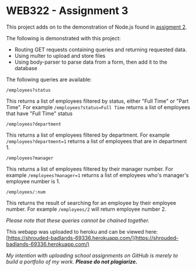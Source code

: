 # WEB322 - Assignment 3

This project adds on to the demonstration of Node.js found in [assigment 2](https://github.com/Tibbs39/WEB322-assignment2). 

The following is demonstrated with this project:
- Routing GET requests containing queries and returning requested data. 
- Using multer to upload and store files
- Using body-parser to parse data from a form, then add it to the database

The following queries are available:
```
/employees?status
```
This returns a list of employees filtered by status, either "Full Time" or "Part Time". For example `/employees?status=Full Time` returns a list of employees that have "Full Time" status

```
/employees?department
```
This returns a list of employees filtered by department. For example `/employees?department=1` returns a list of employees that are in department 1.


```
/employees?manager
```
This returns a list of employees filtered by their manager number. For example `/employees?manager=1` returns a list of employees who's manager's employee number is 1.


```
/employees/:num
```
This returns the result of searching for an employee by their employee number. For example `/employees/2` will return employee number 2.

*Please note that these queries cannot be chained together.*

This webapp was uploaded to heroku and can be viewed here: [https://shrouded-badlands-69336.herokuapp.com/](https://shrouded-badlands-69336.herokuapp.com/)

*My intention with uploading school assignments on GitHub is merely to build a portfolio of my work.* **_Please do not plagiarize._**
